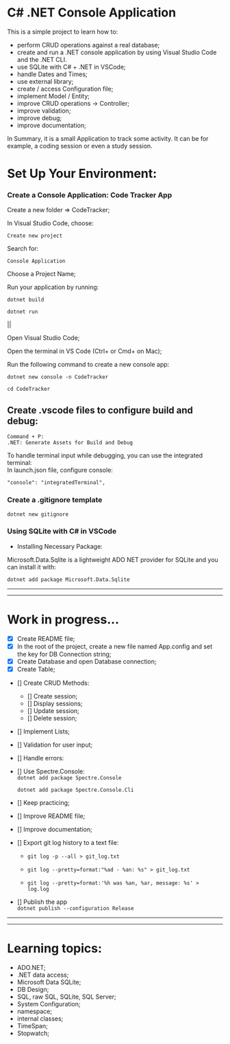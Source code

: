 # C# .NET Console Application

This is a simple project to learn how to:

- perform CRUD operations against a real database;
- create and run a .NET console application by using Visual Studio Code and the .NET CLI.
- use SQLite with C# + .NET in VSCode;
- handle Dates and Times;
- use external library;
- create / access Configuration file;
- implement Model / Entity;
- improve CRUD operations -> Controller;
- improve validation;
- improve debug;
- improve documentation;

In Summary, it is a small Application to track some activity. It can be for example, a coding session or even a study session.

# Set Up Your Environment:

### Create a Console Application: Code Tracker App

Create a new folder => CodeTracker;

In Visual Studio Code, choose:

    Create new project

Search for:

    Console Application

Choose a Project Name;

Run your application by running:

`dotnet build`

`dotnet run`

||

Open Visual Studio Code;

Open the terminal in VS Code (Ctrl+ or Cmd+ on Mac);

Run the following command to create a new console app:

`dotnet new console -n CodeTracker`

`cd CodeTracker`

## Create .vscode files to configure build and debug:

```
Command + P:
.NET: Generate Assets for Build and Debug
```

To handle terminal input while debugging, you can use the integrated terminal:  
 In launch.json file, configure console:

    "console": "integratedTerminal",

### Create a .gitignore template

`dotnet new gitignore`

### Using SQLite with C# in VSCode

- Installing Necessary Package:

Microsoft.Data.Sqlite is a lightweight ADO NET provider for SQLite and you can install it with:

`dotnet add package Microsoft.Data.Sqlite`

---

---

# Work in progress...

- [x] Create README file;
- [x] In the root of the project, create a new file named App.config and set the key for DB Connection string;
- [x] Create Database and open Database connection;
- [x] Create Table;
- [] Create CRUD Methods:
  - [] Create session;
  - [] Display sessions;
  - [] Update session;
  - [] Delete session;
- [] Implement Lists;
- [] Validation for user input;
- [] Handle errors:

- [] Use Spectre.Console:  
  `dotnet add package Spectre.Console`

  `dotnet add package Spectre.Console.Cli`

- [] Keep practicing;
- [] Improve README file;
- [] Improve documentation;

- [] Export git log history to a text file:

  - `git log -p --all > git_log.txt`

  - `git log --pretty=format:"%ad - %an: %s" > git_log.txt`

  - `git log --pretty=format:'%h was %an, %ar, message: %s' > log.log`

- [] Publish the app  
  `dotnet publish --configuration Release`

---

---

# Learning topics:

- ADO.NET;
- .NET data access;
- Microsoft Data SQLite;
- DB Design;
- SQL, raw SQL, SQLite, SQL Server;
- System Configuration;
- namespace;
- internal classes;
- TimeSpan;
- Stopwatch;

<!--

git add .

git commit -m " "

git push -u origin main

git log --pretty=format:"%ad - %an: %s" > git_log.txt

git log --pretty=format:'%h was %an, %ar, message: %s' > log.log

  -->

<!--

sqlite3

.open codesessions.db

.mode column

.headers on

.tables
sqlite> SELECT * FROM sessions;
INSERT INTO sessions (date, duration) VALUES ('today', 'now');
sqlite>.exit
 -->
